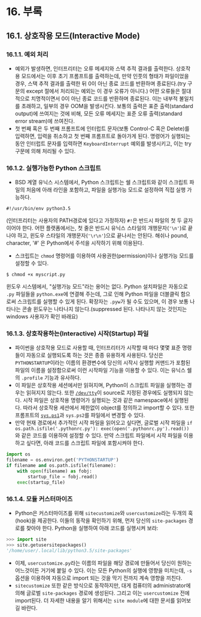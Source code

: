 # 16. 부록

## 16.1. 상호작용 모드(Interactive Mode)

### 16.1.1. 예외 처리

- 예외가 발생하면, 인터프리터는 오류 메세지와 스택 추적 결과를 출력한다. 상호작용 모드에서는 이후 초기 프롬프트를 출력하는데, 만약 인풋의 형태가 파일이었을 경우, 스택 추적 결과를 출력한 뒤 0이 아닌 종료 코드를 반환하며 종료된다.(try 구문의 except 절에서 처리되는 예외는 이 경우 오류가 아니다.) 어떤 오류들은 절대적으로 치명적이면서 0이 아닌 종료 코드를 반환하며 종료된다. 이는 내부적 불일치를 초래하고, 일부의 경우 OOM을 발생시킨다. 보통의 출력은 표준 출력(standard output)에 쓰여지는 것에 비해, 모든 오류 메세지는 표준 오류 출력(standard error stream)에 쓰여진다.
- 첫 번째 혹은 두 번째 프롬프트에 인터럽트 문자(보통 Control-C 혹은 Delete)를 입력하면, 입력을 취소하고 첫 번째 프롬프트로 돌아가게 된다. 명령어가 실행되는 동안 인터럽트 문자를 입력하면 `KeyboardInterrupt` 예외를 발생시키고, 이는 try 구문에 의해 처리될 수 있다.

### 16.1.2. 실행가능한 Python 스크립트

- BSD 계열 유닉스 시스템에서, Python 스크립트는 쉘 스크립트와 같이 스크립트 파일의 처음에 아래 라인을 포함하고, 파일을 실행가능 모드로 설정하여 직접 실행 가능하다.
```
#!/usr/bin/env python3.5
```
(인터프리터는 사용자의 PATH경로에 있다고 가정하자) `#!`은 반드시 파일의 첫 두 글자이어야 한다. 어떤 플랫폼에서는, 첫 줄은 반드시 유닉스 스타일의 개행문자(`'\n'`)로 끝나야 하고, 윈도우 스타일의 개행문자(`'\r\n'`)으로 끝나서는 안된다. 해쉬나 pound, character, '#' 은 Python에서 주석을 시작하기 위해 이용된다.

- 스크립트는 `chmod` 명령어를 이용하여 사용권한(permission)이나 실행가능 모드를 설정할 수 있다.
```
$ chmod +x myscript.py
```
윈도우 시스템에서, "실행가능 모드"라는 용어는 없다. Python 설치파일은 자동으로 `.py` 파일들을 `python.exe`에 연결해 주는데, 그로 인해 Python 파일을 더블클릭 함으로써 스크립트를 실행할 수 있게 된다. 확장자는 `.pyw`가 될 수도 있으며, 이 경우 보통 나타나는 콘솔 윈도우는 나타나지 않는다.(suppressed 된다. 나타나지 않는 것인지는 windows 사용자가 확인 바래요)

### 16.1.3. 상호작용하는(Interactive) 시작(Startup) 파일

- 파이썬을 상호작용 모드로 사용할 때, 인터프리터가 시작할 때 마다 몇몇 표준 명령들이 자동으로 실행되도록 하는 것은 종종 유용하게 사용된다. 당신은 `PYTHONSTARTUP`이라는 이름의 환경변수에 당신의 시작시 실행할 커맨드가 포함된 파일의 이름을 설정함으로써 이런 시작파일 기능을 이용할 수 있다. 이는 유닉스 쉘의 `.profile` 기능과 유사하다.
- 이 파일은 상호작용 세션에서만 읽혀지며, Python이 스크립트 파일을 실행하는 경우는 읽혀지지 않는다. 또한 [`/dev/tty`](http://stackoverflow.com/questions/10435308/what-is-dev-tty-in-unix)이 source로 지정된 경우에도 실행되지 않는다. 시작 파일은 상호작용 명령어가 실행되는 것과 같은 namespace에서 실행된다. 따라서 상호작용 세션에서 제한없이 object를 정의하고 import할 수 있다. 또한 프롬프트의 [`sys.ps1`](https://wikidocs.net/78)과 `sys.ps2`를 파일에서 변경할 수 있다.
- 만약 현재 경로에서 추가적인 시작 파일을 읽어오고 싶다면, 글로벌 시작 파일을 `if os.path.isfile('.pythonrc.py'): exec(open('.pythonrc.py').read())` 와 같은 코드를 이용하여 설정할 수 있다. 만약 스크립트 파일에서 시작 파일을 이용하고 싶다면, 아래 코드를 스크립트 파일에 포함시켜야 한다.
```python
import os
filename = os.environ.get('PYTHONSTARTUP')
if filename and os.path.isfile(filename):
    with open(filename) as fobj:
        startup_file = fobj.read()
    exec(startup_file)
```

### 16.1.4. 모듈 커스터마이즈

- Python은 커스터마이즈를 위해 `sitecustomize`와 `usercustomize`라는 두개의 훅(hook)을 제공한다. 이들의 동작을 확인하기 위해, 먼저 당신의 `site-packages` 경로를 찾아야 한다. Python을 실행하여 아래 코드를 실행시켜 보라:
```python
>>> import site
>>> site.getusersitepackages()
'/home/user/.local/lib/python3.5/site-packages'
```

- 이제, `usercustomize.py`라는 이름의 파일을 해당 경로에 만들어서 당신이 원하는 어느것이든 거기에 붙일 수 있다. 이는 모든 Python의 실행에 영향을 미치는데, `-s` 옵션을 이용하여 자동으로 import 되는 것을 막기 전까지 계속 영향을 끼친다.
- `sitecustomize` 또한 같은 방식으로 동작하지만, 대게 컴퓨터의 administrator에 의해 글로벌 `site-packages` 경로에 생성된다. 그리고 이는 `usercustomize` 전에 import된다. 더 자세한 내용을 알기 위해서는 `site module`에 대한 문서를 읽어보길 바란다.
